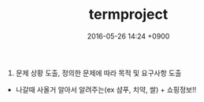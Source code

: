 ﻿---
layout: post
title: "termproject"
date: 2016-05-26 14:24 +0900
categories: jekyll update
---

1. 문제 상황 도출, 정의한 문제에 따라 목적 및 요구사항 도출

 - 나갈때 사올거 알아서 알려주는(ex 샴푸, 치약, 쌀) + 쇼핑정보!!